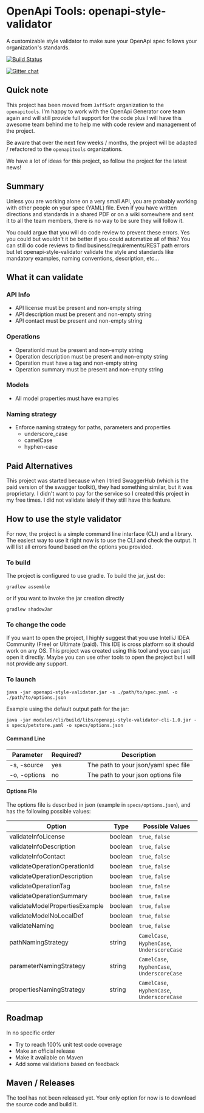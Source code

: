 # OpenApi Tools: openapi-style-validator
A customizable style validator to make sure your OpenApi spec follows your organization's standards.

[![Build Status](https://travis-ci.org/OpenAPITools/openapi-style-validator.svg?branch=master)](https://travis-ci.org/OpenAPITools/openapi-style-validator)

[![Gitter chat](https://badges.gitter.im/gitterHQ/gitter.png)](https://gitter.im/OpenAPITools/openapi-style-validator)

## Quick note

This project has been moved from `JaffSoft` organization to the `openapitools`. I'm happy to work with the OpenApi Generator core team again and will still provide full support for the code plus I will have this awesome team behind me to help me with code review and management of the project. 

Be aware that over the next few weeks / months, the project will be adapted / refactored to the `openapitools` organizations.

We have a lot of ideas for this project, so follow the project for the latest news!

## Summary

Unless you are working alone on a very small API, you are probably working with other people on your spec (YAML) file.
Even if you have written directions and standards in a shared PDF or on a wiki somewhere and sent it to all the team
members, there is no way to be sure they will follow it.

You could argue that you will do code review to prevent these errors. Yes you could but wouldn't it be better if you
could automatize all of this? You can still do code reviews to find business/requirements/REST path errors
but let openapi-style-validator validate the style and standards like mandatory examples, naming conventions,
description, etc...

## What it can validate

### API Info
- API license must be present and non-empty string
- API description must be present and non-empty string
- API contact must be present and non-empty string

### Operations
- OperationId must be present and non-empty string
- Operation description must be present and non-empty string
- Operation must have a tag and non-empty string
- Operation summary must be present and non-empty string

### Models
- All model properties must have examples

### Naming strategy
- Enforce naming strategy for paths, parameters and properties
    - underscore_case
    - camelCase
    - hyphen-case

## Paid Alternatives

This project was started because when I tried SwaggerHub (which is the paid version of the swagger toolkit), they had
something similar, but it was proprietary. I didn't want to pay for the service so I created this project in my free
times. I did not validate lately if they still have this feature.

## How to use the style validator

For now, the project is a simple command line interface (CLI) and a library. The easiest way to use it right now
is to use the CLI and check the output. It will list all errors found based on the options you provided.

### To build

The project is configured to use gradle. To build the jar, just do:

`gradlew assemble`

or if you want to invoke the jar creation directly

`gradlew shadowJar`

### To change the code

If you want to open the project, I highly suggest that you use IntelliJ IDEA Community (Free) or Ultimate (paid).
This IDE is cross platform so it should work on any OS. This project was created using this tool and you can just open it directly. Maybe you can use other tools to open the project but I will not provide any support.

### To launch

`java -jar openapi-style-validator.jar -s ./path/to/spec.yaml -o ./path/to/options.json`

Example using the default output path for the jar:

`java -jar modules/cli/build/libs/openapi-style-validator-cli-1.0.jar -s specs/petstore.yaml -o specs/options.json`

#### Command Line

|Parameter|Required?|Description|
|---|---|---|
|-s, -source|yes|The path to your json/yaml spec file|
|-o, -options|no|The path to your json options file|

#### Options File
The options file is described in json (example in `specs/options.json`), and has the following possible values:

|Option|Type|Possible Values|
|---|---|---|
|validateInfoLicense|boolean|`true`, `false`|
|validateInfoDescription|boolean|`true`, `false`|
|validateInfoContact|boolean|`true`, `false`|
|validateOperationOperationId|boolean|`true`, `false`|
|validateOperationDescription|boolean|`true`, `false`|
|validateOperationTag|boolean|`true`, `false`|
|validateOperationSummary|boolean|`true`, `false`|
|validateModelPropertiesExample|boolean|`true`, `false`|
|validateModelNoLocalDef|boolean|`true`, `false`|
|validateNaming|boolean|`true`, `false`|
|pathNamingStrategy|string|`CamelCase`, `HyphenCase`, `UnderscoreCase`|
|parameterNamingStrategy|string|`CamelCase`, `HyphenCase`, `UnderscoreCase`|
|propertiesNamingStrategy|string|`CamelCase`, `HyphenCase`, `UnderscoreCase`|

## Roadmap

In no specific order

- Try to reach 100% unit test code coverage
- Make an official release
- Make it available on Maven
- Add some validations based on feedback

## Maven / Releases

The tool has not been released yet. Your only option for now is to download the source code and build it.
